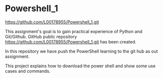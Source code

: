 # Powershell_1
https://github.com/L00178955/Powershell_1.git

This assignment's goal is to gain practical experience of Python and Git/Github. GitHub public repository https://github.com/L00178955/Powershell_1.git has been created.

In this repository we have push the PowerShell learning to the git hub as out assignment.

This project explains how to download the power shell and show some use cases and commands.

